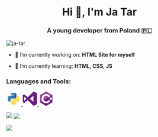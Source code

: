 <h1 align="center">Hi 👋, I'm Ja Tar</h1>
<h3 align="center">A young developer from Poland 🇵🇱</h3>

<p align="left"> <img src="https://komarev.com/ghpvc/?username=ja-tar&color=0e75b6&style=flat" alt="ja-tar" /> </p>

- 🔭 I’m currently working on: **HTML Site for myself**

- 🌱 I’m currently learning: **HTML, CSS, JS**

<h3 align="left">Languages and Tools:</h3>
<p align="left"> <a href="https://www.python.org" target="_blank"> <img src="https://raw.githubusercontent.com/devicons/devicon/master/icons/python/python-original.svg" alt="python" width="40" height="40"/> </a> <a href="https://visualstudio.microsoft.com/pl/" target="_blank"> <img src="https://raw.githubusercontent.com/devicons/devicon/master/icons/visualstudio/visualstudio-plain.svg" alt="visualstudio" width="40" height="40"/> </a> <a href="https://docs.microsoft.com/pl-pl/dotnet/csharp/" target="_blank"> <img src="https://raw.githubusercontent.com/devicons/devicon/master/icons/csharp/csharp-original.svg" alt="csharp" width="40" height="40"/> </a> </p>

<p><img align="left" src="https://github-readme-stats.vercel.app/api/top-langs/?username=Ja-Tar&layout=compact"/></p>

<p>&nbsp;<img align="center" src="https://github-readme-stats.vercel.app/api?username=Ja-Tar&show_icons=true&locale=en"/></p>

<p><img align="center" src="https://github-readme-streak-stats.herokuapp.com/?user=Ja-Tar&"/></p>
